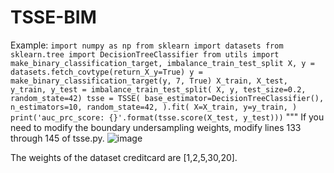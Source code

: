 # TSSE-BIM
 Example:
    ```
    import numpy as np
    from sklearn import datasets
    from sklearn.tree import DecisionTreeClassifier
    from utils import make_binary_classification_target, imbalance_train_test_split
    X, y = datasets.fetch_covtype(return_X_y=True)
    y = make_binary_classification_target(y, 7, True)
    X_train, X_test, y_train, y_test = imbalance_train_test_split(
            X, y, test_size=0.2, random_state=42)
    tsse = TSSE(
        base_estimator=DecisionTreeClassifier(),
        n_estimators=10,
        random_state=42,
    ).fit(
        X=X_train,
        y=y_train,
    )
    print('auc_prc_score: {}'.format(tsse.score(X_test, y_test)))
    ```
    """
If you need to modify the boundary undersampling weights, modify lines 133 through 145 of tsse.py.
![image](https://github.com/15399240803/TSSE-BIM/assets/63033258/204eb574-a5e5-4124-aca4-afa105eb7720)

The weights of the dataset creditcard are [1,2,5,30,20].
